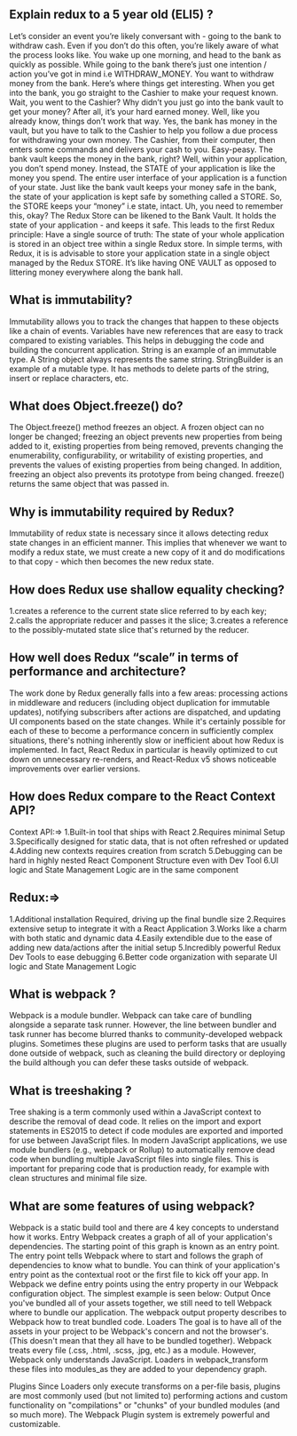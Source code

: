 <h2>Explain redux to a 5 year old (ELI5) ?</h2>


Let’s consider an event you’re likely conversant with - going to the bank to withdraw cash. Even if you don’t do this often, you’re likely aware of what the process looks like.
You wake up one morning, and head to the bank as quickly as possible. While going to the bank there’s just one intention / action you’ve got in mind i.e WITHDRAW_MONEY. You want to withdraw money from the bank.
Here’s where things get interesting. When you get into the bank, you go straight to the Cashier to make your request known.
Wait, you went to the Cashier? Why didn’t you just go into the bank vault to get your money?
After all, it’s your hard earned money.
Well, like you already know, things don’t work that way. Yes, the bank has money in the vault, but you have to talk to the Cashier to help you follow a due process for withdrawing your own money.
The Cashier, from their computer, then enters some commands and delivers your cash to you. Easy-peasy.
The bank vault keeps the money in the bank, right?
Well, within your application, you don’t spend money. Instead, the STATE of your application is like the money you spend. The entire user interface of your application is a function of your state.
Just like the bank vault keeps your money safe in the bank, the state of your application is kept safe by something called a STORE. So, the STORE keeps your “money” i.e state, intact.
Uh, you need to remember this, okay?
The Redux Store can be likened to the Bank Vault. It holds the state of your application - and keeps it safe.
This leads to the first Redux principle:
Have a single source of truth: The state of your whole application is stored in an object tree within a single Redux store.
In simple terms, with Redux, it is is advisable to store your application state in a single object managed by the Redux STORE. It’s like having ONE VAULT as opposed to littering money everywhere along the bank hall.
<h2>
What is immutability?</h2>
Immutability allows you to track the changes that happen to these objects like a chain of events. Variables have new references that are easy to track compared to existing variables. This helps in debugging the code and building the concurrent application.
String is an example of an immutable type. A String object always represents the same string. StringBuilder is an example of a mutable type. It has methods to delete parts of the string, insert or replace characters, etc.
<h2>
What does Object.freeze() do?</h2>
The Object.freeze() method freezes an object. A frozen object can no longer be changed; freezing an object prevents new properties from being added to it, existing properties from being removed, prevents changing the enumerability, configurability, or writability of existing properties, and prevents the values of existing properties from being changed. In addition, freezing an object also prevents its prototype from being changed. freeze() returns the same object that was passed in.

<h2>Why is immutability required by Redux?</h2>
Immutability of redux state is necessary since it allows detecting redux state changes in an efficient manner. This implies that whenever we want to modify a redux state, we must create a new copy of it and do modifications to that copy - which then becomes the new redux state.


<h2>How does Redux use shallow equality checking?</h2>
1.creates a reference to the current state slice referred to by each key;
2.calls the appropriate reducer and passes it the slice;
3.creates a reference to the possibly-mutated state slice that's returned by the reducer.

<h2>How well does Redux “scale” in terms of performance and architecture?</h2>
The work done by Redux generally falls into a few areas: processing actions in middleware and reducers (including object duplication for immutable updates), notifying subscribers after actions are dispatched, and updating UI components based on the state changes. While it's certainly possible for each of these to become a performance concern in sufficiently complex situations, there's nothing inherently slow or inefficient about how Redux is implemented. In fact, React Redux in particular is heavily optimized to cut down on unnecessary re-renders, and React-Redux v5 shows noticeable improvements over earlier versions.

<h2>How does Redux compare to the React Context API?</h2>
Context API:=>
1.Built-in tool that ships with React
2.Requires minimal Setup
3.Specifically designed for static data, that is not often refreshed or updated
4.Adding new contexts requires creation from scratch
5.Debugging can be hard in highly nested React Component Structure even with Dev Tool
6.UI logic and State Management Logic are in the same component


<h2>
Redux:=></h2>
1.Additional installation Required, driving up the final bundle size
2.Requires extensive setup to integrate it with a React Application
3.Works like a charm with both static and dynamic data
4.Easily extendible due to the ease of adding new data/actions after the initial setup
5.Incredibly powerful Redux Dev Tools to ease debugging
6.Better code organization with separate UI logic and State Management Logic
<h2>
What is webpack ?</h2>
Webpack is a module bundler. Webpack can take care of bundling alongside a separate task runner. However, the line between bundler and task runner has become blurred thanks to community-developed webpack plugins. Sometimes these plugins are used to perform tasks that are usually done outside of webpack, such as cleaning the build directory or deploying the build although you can defer these tasks outside of webpack.
<h2>
What is treeshaking ?</h2>
Tree shaking is a term commonly used within a JavaScript context to describe the removal of dead code.
It relies on the import and export statements in ES2015 to detect if code modules are exported and imported for use between JavaScript files.
In modern JavaScript applications, we use module bundlers (e.g., webpack or Rollup) to automatically remove dead code when bundling multiple JavaScript files into single files. This is important for preparing code that is production ready, for example with clean structures and minimal file size.


<h2>
What are some features of using webpack?</h2>
Webpack is a static build tool and there are 4 key concepts to understand how it works.
Entry
Webpack creates a graph of all of your application's dependencies. The starting point of this graph is known as an entry point. The entry point tells Webpack where to start and follows the graph of dependencies to know what to bundle. You can think of your application's entry point as the contextual root or the first file to kick off your app.
In Webpack we define entry points using the entry property in our Webpack configuration object.
The simplest example is seen below:
Output
Once you've bundled all of your assets together, we still need to tell Webpack where to bundle our application. The webpack output property describes to Webpack how to treat bundled code.
Loaders
The goal is to have all of the assets in your project to be Webpack's concern and not the browser's. (This doesn't mean that they all have to be bundled together). Webpack treats every file (.css, .html, .scss, .jpg, etc.) as a module. However, Webpack only understands JavaScript.
Loaders in webpack_transform these files into modules_as they are added to your dependency graph.

Plugins
Since Loaders only execute transforms on a per-file basis, plugins are most commonly used (but not limited to) performing actions and custom functionality on "compilations" or "chunks" of your bundled modules (and so much more). The Webpack Plugin system is extremely powerful and customizable.














